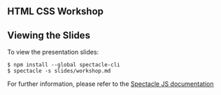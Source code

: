 ## HTML CSS Workshop

## Viewing the Slides

To view the presentation slides:

```
$ npm install --global spectacle-cli
$ spectacle -s slides/workshop.md
```

For further information, please refer to the [Spectacle JS documentation][1]

[1]: https://formidable.com/open-source/spectacle/docs/tutorial/

